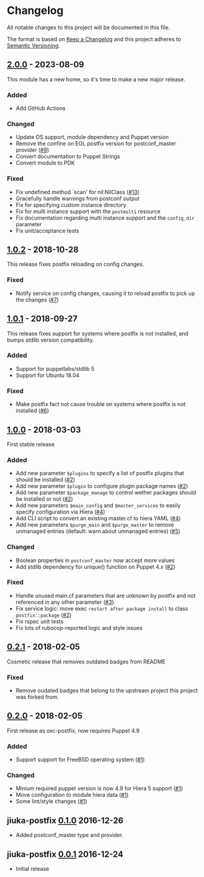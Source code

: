 # Changelog
All notable changes to this project will be documented in this file.

The format is based on [Keep a Changelog](http://keepachangelog.com/en/1.0.0/)
and this project adheres to [Semantic Versioning](http://semver.org/spec/v2.0.0.html).

## [2.0.0] - 2023-08-09
This module has a new home, so it's time to make a new major release.

### Added
- Add GitHub Actions

### Changed
- Update OS support, module dependency and Puppet version
- Remove the confine on EOL postfix version for postconf_master provider ([#9])
- Convert documentation to Puppet Strings
- Convert module to PDK

### Fixed
- Fix undefined method `scan' for nil:NilClass ([#13])
- Gracefully handle warnings from postconf output
- Fix for specifying custom instance directory
- Fix for multi instance support with the `postmulti` resource
- Fix documentation regarding multi instance support and the `config_dir` parameter
- Fix unit/acceptance tests

## [1.0.2] - 2018-10-28
This release fixes postfix reloading on config changes.

### Fixed
- Notify service on config changes, causing it to reload postfix to pick up the
  changes ([#7])

## [1.0.1] - 2018-09-27
This release fixes support for systems where postfix is not installed, and
bumps stdlib version compatibility.

### Added
- Support for puppetlabs/stdlib 5
- Support for Ubuntu 18.04

### Fixed
- Make postfix fact not cause trouble on systems where postfix is not installed ([#6])

## [1.0.0] - 2018-03-03
First stable release

### Added
- Add new parameter `$plugins` to specify a list of postfix plugins that should be installed ([#2])
- Add new parameter `$plugin` to configure plugin package names ([#2])
- Add new parameter `$package_manage` to control wether packages should be installed or not ([#2])
- Add new parameters `$main_config` and `$master_services` to easily specify configuration via Hiera ([#4])
- Add CLI script to convert an existing master.cf to hiera YAML ([#4])
- Add new parameters `$purge_main` and `$purge_master` to remove unmanaged entries (default: warn about unmanaged entries) ([#5])

### Changed
- Boolean properties in `postconf_master` now accept more values
- Add stdlib dependency for unique() function on Puppet 4.x ([#2])

### Fixed
- Handle unused main.cf parameters that are unknown by postfix and not referenced
  in any other parameter ([#3]).
- Fix service logic: move exec `restart after package install` to class `postfix::package` ([#2])
- Fix rspec unit tests
- Fix lots of rubocop-reported logic and style issues

## [0.2.1] - 2018-02-05
Cosmetic release that removes outdated badges from README

### Fixed
- Remove oudated badges that belong to the upstream project this project
  was forked from.

## [0.2.0] - 2018-02-05
First release as oxc-postfix, now requires Puppet 4.9

### Added
- Support support for FreeBSD operating system ([#1])

### Changed
- Minium required puppet version is now 4.9 for Hiera 5 support ([#1])
- Move configuration to module hiera data ([#1])
- Some lint/style changes ([#1])

## jiuka-postfix [0.1.0] 2016-12-26

* Added postconf_master type and provider.

## jiuka-postfix [0.0.1] 2016-12-24

* Initial release

[Unreleased]: https://github.com/oxc/puppet-postfix/compare/v2.0.0...HEAD
[2.0.0]: https://github.com/oxc/puppet-postfix/compare/v1.0.2...v2.0.0
[1.0.2]: https://github.com/oxc/puppet-postfix/compare/v1.0.1...v1.0.2
[1.0.1]: https://github.com/oxc/puppet-postfix/compare/v1.0.0...v1.0.1
[1.0.0]: https://github.com/oxc/puppet-postfix/compare/v0.2.1...v1.0.0
[0.2.1]: https://github.com/oxc/puppet-postfix/compare/v0.2.0...v0.2.1
[0.2.0]: https://github.com/oxc/puppet-postfix/compare/v0.1.0...v0.2.0
[0.1.0]: https://github.com/oxc/puppet-postfix/compare/v0.0.1...v0.1.0
[0.0.1]: https://github.com/oxc/puppet-postfix/compare/f7d8b52...v0.0.1
[#13]: https://github.com/oxc/puppet-postfix/issues/13
[#9]: https://github.com/oxc/puppet-postfix/issues/9
[#7]: https://github.com/oxc/puppet-postfix/issues/7
[#6]: https://github.com/oxc/puppet-postfix/pull/6
[#5]: https://github.com/oxc/puppet-postfix/issues/5
[#4]: https://github.com/oxc/puppet-postfix/issues/4
[#3]: https://github.com/oxc/puppet-postfix/issues/3
[#2]: https://github.com/oxc/puppet-postfix/pull/2
[#1]: https://github.com/oxc/puppet-postfix/pull/1
